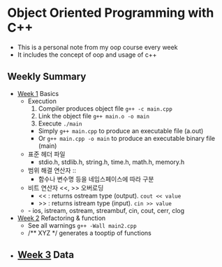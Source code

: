 # Object Oriented Programming with C++
- This is a personal note from my oop course every week
- It includes the concept of oop and usage of c++

## Weekly Summary
- [Week 1](w1/note.md) Basics
  - Execution
    1. Compiler produces object file `g++ -c main.cpp`
    2. Link the object file `g++ main.o -o main` 
    3. Execute `./main`
    - Simply `g++ main.cpp` to produce an executable file (a.out)
    - Or `g++ main.cpp -o main` to produce an executable binary file (main)
  - 표준 헤더 파일
    - stdio.h, stdlib.h, string.h, time.h, math.h, memory.h
  - 범위 해결 연산자 ::
    - 함수나 변수명 등을 네임스페이스에 따라 구분
  - 비트 연산자 <<, >> 오버로딩
    - << : returns ostream type (output). `cout << value`
    - \>> : returns istream type (input). `cin >> value`
  - <iostream>
    - ios, istream, ostream, streambuf, cin, cout, cerr, clog
- [Week 2](w2/note.md) Refactoring & function
    - See all warnings `g++ -Wall main2.cpp`
    - /** XYZ */ generates a tooptip of functions
- [Week 3](w3/note.md) Data
  - 